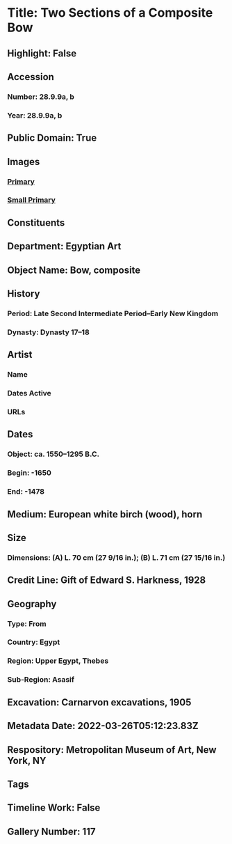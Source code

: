 # Title: Two Sections of a Composite Bow
## Highlight: False
## Accession
### Number: 28.9.9a, b
### Year: 28.9.9a, b
## Public Domain: True
## Images
### [Primary](https://images.metmuseum.org/CRDImages/eg/original/LC-28_9_9_EGDP026967.jpg)
### [Small Primary](https://images.metmuseum.org/CRDImages/eg/web-large/LC-28_9_9_EGDP026967.jpg)
## Constituents
## Department: Egyptian Art
## Object Name: Bow, composite
## History
### Period: Late Second Intermediate Period–Early New Kingdom
### Dynasty: Dynasty 17–18
## Artist
### Name
### Dates Active
### URLs
## Dates
### Object: ca. 1550–1295 B.C.
### Begin: -1650
### End: -1478
## Medium: European white birch (wood), horn
## Size
### Dimensions: (A) L. 70 cm (27 9/16 in.); (B) L. 71 cm (27 15/16 in.)
## Credit Line: Gift of Edward S. Harkness, 1928
## Geography
### Type: From
### Country: Egypt
### Region: Upper Egypt, Thebes
### Sub-Region: Asasif
## Excavation: Carnarvon excavations, 1905
## Metadata Date: 2022-03-26T05:12:23.83Z
## Respository: Metropolitan Museum of Art, New York, NY
## Tags
## Timeline Work: False
## Gallery Number: 117